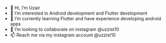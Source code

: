 - 👋 Hi, I’m Uzair
- 👀 I’m interested in Android development and Flutter development
- 🌱 I’m currently learning Flutter and have experience developing android apps
- 💞️ I’m looking to collaborate on instagram @uzzist10
- 📫 Reach me via my instagram account @uzzist10

<!---
uzzist/uzzist is a ✨ special ✨ repository because its `README.md` (this file) appears on your GitHub profile.
You can click the Preview link to take a look at your changes.
--->
